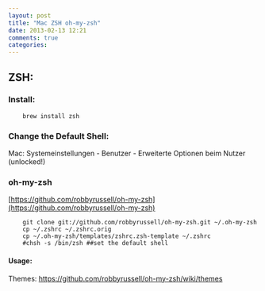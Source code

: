 ```yaml
---
layout: post
title: "Mac ZSH oh-my-zsh"
date: 2013-02-13 12:21
comments: true
categories: 
---
```

## ZSH:

### Install:

        brew install zsh

### Change the Default Shell:

Mac: Systemeinstellungen - Benutzer - Erweiterte Optionen beim Nutzer (unlocked!)

### oh-my-zsh

[https://github.com/robbyrussell/oh-my-zsh](https://github.com/robbyrussell/oh-my-zsh)

        git clone git://github.com/robbyrussell/oh-my-zsh.git ~/.oh-my-zsh
        cp ~/.zshrc ~/.zshrc.orig
        cp ~/.oh-my-zsh/templates/zshrc.zsh-template ~/.zshrc
        #chsh -s /bin/zsh ##set the default shell

#### Usage:

Themes: https://github.com/robbyrussell/oh-my-zsh/wiki/themes
